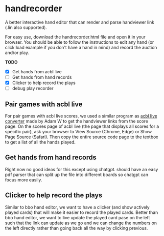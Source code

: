# handrecorder
A better interactive hand editor that can render and parse handviewer link (.lin also supported).

For easy use, download the handrecorder.html file and open it in your browser. You should be able to follow the instructions to edit any hand (or click load example if you don't have a hand in mind) and record the auction and/or play.

**TODO**
- [x] Get hands from acbl live
- [ ] Get hands from hand records
- [x] Clicker to help record the plays
- [ ] debug play recorder

## Pair games with acbl live
For pair games with acbl live scores, we used a similar program as [acbl live converter](https://www.tameware.com/adam/bridge/utilities/) made by Adam W to get the handviewer links from the score page. On the scores page of acbl live (the page that displays all scores for a specific pair), ask your browser to View Source (Chrome, Edge) or Show Page Source (Safari). Then copy the entire source code page to the textbox to get a list of all the hands played.
## Get hands from hand records
Right now no good ideas for this except using chatgpt. should have an easy pdf parser that can split up the file into different boards so chatgpt can focus more easily.

## Clicker to help record the plays
Similar to bbo hand editor, we want to have a clicker (and show actively played cards) that will make it easier to record the played cards. Better than bbo hand editor, we want to live update the played card pase on the left such that the link can update as we go and we can change the numbers on the left directly rather than going back all the way by clicking previous.
